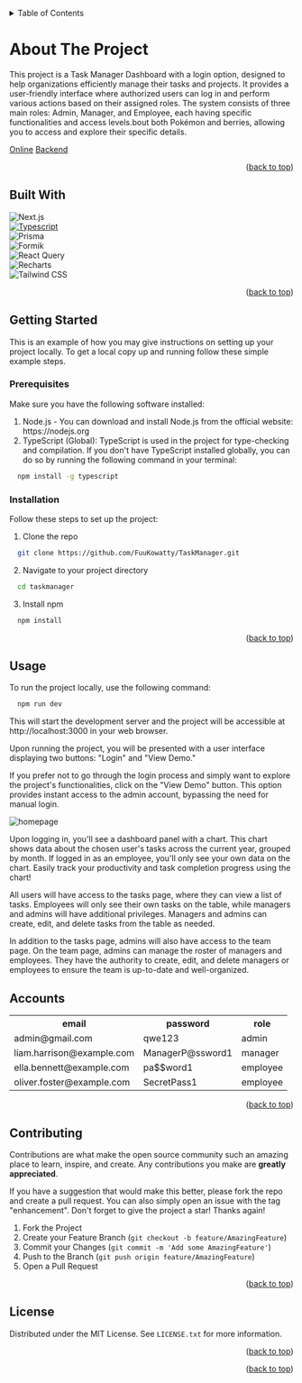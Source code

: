 <a name="readme-top"></a>
<!-- TABLE OF CONTENTS -->
<details>
  <summary>Table of Contents</summary>
        <ol>
          <li>
            <a href="#built-with">Built With</a>
          </li>
          <li>
            <a href="#getting-started">Getting Started</a>
      <ul>
        <li><a href="#prerequisites">Prerequisites</a></li>
        <li><a href="#Installation">Installation</a></li>
      </ul>
    </li>
    <li><a href="#usage">Usage</a></li>
    <!-- <li><a href="#roadmap">Roadmap</a></li> -->
    <li><a href="#accounts">Test Accounts</a></li>
    <li><a href="#contributing">Contributing</a></li>
    <li><a href="#license">License</a></li>
    <!-- <li><a href="#contact">Contact</a></li> -->
        </ol>
      </a>
    </li>

</details>


# About The Project

This project is a Task Manager Dashboard with a login option, designed to help organizations efficiently manage their tasks and projects. It provides a user-friendly interface where authorized users can log in and perform various actions based on their assigned roles. The system consists of three main roles: Admin, Manager, and Employee, each having specific functionalities and access levels.bout both Pokémon and berries, allowing you to access and explore their specific details.

[Online](https://taskmanager-ruddy-xi.vercel.app)
[Backend](https://github.com/FuuKowatty/TaskManager-Backend)

<p align="right">(<a href="#readme-top">back to top</a>)</p>

<a name="built-with"></a>
## Built With

  ![Next.js](https://img.shields.io/badge/Next.js-000000?style=for-the-badge&logo=next.js&logoColor=white) </br>
  [![Typescript][Typescript.js]][Typescript-url] </br>
  ![Prisma](https://img.shields.io/badge/Prisma-1B222D?style=for-the-badge&logo=prisma&logoColor=white) </br>
  ![Formik](https://img.shields.io/badge/Formik-3178C6?style=for-the-badge&logo=formik&logoColor=white) </br>
  ![React Query](https://img.shields.io/badge/React_Query-000000?style=for-the-badge&logo=react-query&logoColor=white) </br>
  ![Recharts](https://img.shields.io/badge/Recharts-000000?style=for-the-badge&logo=recharts&logoColor=white)  </br>
  ![Tailwind CSS](https://img.shields.io/badge/Tailwind_CSS-38B2AC?style=for-the-badge&logo=tailwind-css&logoColor=white)


<p align="right">(<a href="#readme-top">back to top</a>)</p>



## Getting Started

This is an example of how you may give instructions on setting up your project locally. To get a local copy up and running follow these simple example steps.

### Prerequisites

Make sure you have the following software installed:
  <ol>
    <li>Node.js - You can download and install Node.js from the official website: https://nodejs.org</li>
    <li>TypeScript (Global): TypeScript is used in the project for type-checking and compilation. If you don't have TypeScript installed globally, you can do so by running the following command in your terminal:</li>
  </ol>

  ```sh
    npm install -g typescript  
  ```





### Installation

Follow these steps to set up the project:

1. Clone the repo
```sh
  git clone https://github.com/FuuKowatty/TaskManager.git
```
2. Navigate to your project directory
```sh
  cd taskmanager
```

3. Install npm
```sh
  npm install
```

<p align="right">(<a href="#readme-top">back to top</a>)</p>



<a name="usage"></a>
## Usage

To run the project locally, use the following command:

```sh
  npm run dev
```
This will start the development server and the project will be accessible at http://localhost:3000 in your web browser.

Upon running the project, you will be presented with a user interface displaying two buttons: "Login" and "View Demo."

If you prefer not to go through the login process and simply want to explore the project's functionalities, click on the "View Demo" button. This option provides instant access to the admin account, bypassing the need for manual login.

![homepage](https://i.imgur.com/K8rLKOz.png) 

Upon logging in, you'll see a dashboard panel with a chart. This chart shows data about the chosen user's tasks across the current year, grouped by month. If logged in as an employee, you'll only see your own data on the chart. Easily track your productivity and task completion progress using the chart!

All users will have access to the tasks page, where they can view a list of tasks. Employees will only see their own tasks on the table, while managers and admins will have additional privileges. Managers and admins can create, edit, and delete tasks from the table as needed.

In addition to the tasks page, admins will also have access to the team page. On the team page, admins can manage the roster of managers and employees. They have the authority to create, edit, and delete managers or employees to ensure the team is up-to-date and well-organized.




<!-- <p align="right">(<a href="#readme-top">back to top</a>)</p>



## Roadmap

- [x] Optimazed image size
- [x] Add filtered reseult
- [ ] Add slider with pokemons regions in Home page
- [ ] Light Theme -->

## Accounts
<table>
    <tr>
        <th>email</th>
        <th>password</th>
        <th>role</th>
    </tr>
    <tr>
        <td>admin@gmail.com</td>
        <td>qwe123</td>
        <td>admin</td>
    </tr>
        <tr>
        <td>liam.harrison@example.com</td>
        <td>ManagerP@ssword1</td>
        <td>manager</td>
    </tr>
    <tr>
        <td>ella.bennett@example.com</td>
        <td>pa$$word1</td>
        <td>employee</td>
    </tr>
        <tr>
        <td>oliver.foster@example.com</td>
        <td>SecretPass1</td>
        <td>employee</td>
    </tr>
</table>

<p align="right">(<a href="#readme-top">back to top</a>)</p>


## Contributing

Contributions are what make the open source community such an amazing place to learn, inspire, and create. Any contributions you make are **greatly appreciated**.

If you have a suggestion that would make this better, please fork the repo and create a pull request. You can also simply open an issue with the tag "enhancement".
Don't forget to give the project a star! Thanks again!

1. Fork the Project
2. Create your Feature Branch (`git checkout -b feature/AmazingFeature`)
3. Commit your Changes (`git commit -m 'Add some AmazingFeature'`)
4. Push to the Branch (`git push origin feature/AmazingFeature`)
5. Open a Pull Request

<p align="right">(<a href="#readme-top">back to top</a>)</p>


## License

Distributed under the MIT License. See `LICENSE.txt` for more information.

<p align="right">(<a href="#readme-top">back to top</a>)</p>


<!-- ## Contact

Email: <a href = "mailto: bartoszmech0@gmail.com">bartoszmech0@gmail.com</a> -->

<p align="right">(<a href="#readme-top">back to top</a>)</p>



<!-- MARKDOWN LINKS & IMAGES -->
<!-- https://www.markdownguide.org/basic-syntax/#reference-style-links -->
[React.js]: https://img.shields.io/badge/React-20232A?style=for-the-badge&logo=react&logoColor=61DAFB
[React-url]: https://reactjs.org/
[Typescript.js]: https://img.shields.io/badge/TypeScript-3178C6?style=for-the-badge&logo=typescript&logoColor=white
[Typescript-url]: https://www.typescriptlang.org/
[Styled-components.js]: https://img.shields.io/badge/styled--components-DB7093?style=for-the-badge&logo=styled-components&logoColor=white
[Styled-components-url]: https://styled-components.com/
[React-router-dom.js]: https://img.shields.io/badge/react--router--dom-CA4245?style=for-the-badge&logo=react-router-dom&logoColor=white
[React-router-dom-url]: https://reactrouter.com/
[LRU-cache.js]: https://img.shields.io/badge/LRU--cache-FF6C37?style=for-the-badge&logo=javascript&logoColor=white
[LRU-cache-url]: https://en.wikipedia.org/wiki/Cache_replacement_policies#Least_recently_used_(LRU)
[React-spring.js]: https://img.shields.io/badge/react--spring-88CE02?style=for-the-badge&logo=react&logoColor=white
[React-spring-url]: https://www.react-spring.io/




